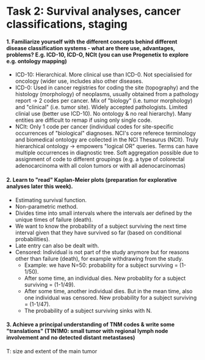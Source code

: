 # Task 2: Survival analyses, cancer classifications, staging

#### 1. Familiarize yourself with the different concepts behind different disease classification systems - what are there use, advantages, problems? E.g. ICD-10, ICD-O, NCIt (you can use Progenetix to explore e.g. ontology mapping)
* ICD-10: Hierarchical. More clinical use than ICD-0. Not specialisied for oncology (wider use, includes also other diseases.
* ICD-0: Used in cancer registries for coding the site (topography) and the histology (morphology) of neoplasms, usually obtained from a pathology report -> 2 codes per cancer. Mix of "biology" (i.e. tumor morphology) and "clinical" (i.e. tumor site). Widely accepted pathologists. Limited clinial use (better use ICD-10). No ontology & no real hierarchy). Many entities are difficult to remap if using only single code.
* NCIt: Only 1 code per cancer (individual codes for site-specific occurrences of "biological" diagnoses. NCI's core referece terminology and biomedical ontology are collected in the NCI Thesaurus (NCIt). Truly hierarchical ontology -> empowers "logical OR" queries. Terms can have multiple occurrences in diagnostic tree. Soft aggregation possible due to assignment of code to different groupings (e.g. a type of colorectal adenocarcinoma with all colon tumors or with all adenocarcinomas)


#### 2. Learn to "read" Kaplan-Meier plots (preparation for explorative analyses later this week).
* Estimating survival function.
* Non-parametric method.
* Divides time into small intervals where the intervals aer defined by the unique times of failure (death).
* We want to know the probability of a subject surviving the next time interval given that they have survived so far (based on conditional probabilities).
* Late entry can also be dealt with.
* Censored: Individual is not part of the study anymore but for reasons other than failure (death), for example withdrawing from the study.
  * Example: we have N=50: probability for a subject surviving = (1-1/50).
  * After some time, an individual dies. New probablity for a subject surviving = (1-1/49).
  * After some time, another individual dies. But in the mean time, also one individual was censored. New probability for a subject surviving = (1-1/47).
  * The probability of a subject surviving sinks with N.


#### 3. Achieve a principal understanding of TNM codes & write some "translations" (T1N1M0: small tumor with regional lymph node involvement and no detected distant metastases)
T: size and extent of the main tumor
